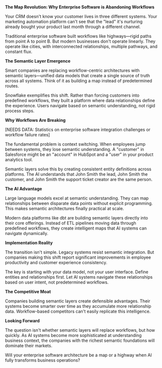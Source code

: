 **The Map Revolution: Why Enterprise Software is Abandoning Workflows**

Your CRM doesn't know your customer lives in three different systems. Your marketing automation platform can't see that the "lead" it's nurturing already bought your product last month through a different channel.

Traditional enterprise software built workflows like highways—rigid paths from point A to point B. But modern businesses don't operate linearly. They operate like cities, with interconnected relationships, multiple pathways, and constant flux.

**The Semantic Layer Emergence**

Smart companies are replacing workflow-centric architectures with semantic layers—unified data models that create a single source of truth across all systems. Think of it as building a map instead of predetermined routes.

Snowflake exemplifies this shift. Rather than forcing customers into predefined workflows, they built a platform where data relationships define the experience. Users navigate based on semantic understanding, not rigid process steps.

**Why Workflows Are Breaking**

[NEEDS DATA: Statistics on enterprise software integration challenges or workflow failure rates]

The fundamental problem is context switching. When employees jump between systems, they lose semantic understanding. A "customer" in Salesforce might be an "account" in HubSpot and a "user" in your product analytics tool.

Semantic layers solve this by creating consistent entity definitions across platforms. The AI understands that John Smith the lead, John Smith the customer, and John Smith the support ticket creator are the same person.

**The AI Advantage**

Large language models excel at semantic understanding. They can map relationships between disparate data points without explicit programming. This makes semantic architectures finally practical at scale.

Modern data platforms like dbt are building semantic layers directly into their core offerings. Instead of ETL pipelines moving data through predefined workflows, they create intelligent maps that AI systems can navigate dynamically.

**Implementation Reality**

The transition isn't simple. Legacy systems resist semantic integration. But companies making this shift report significant improvements in employee productivity and customer experience consistency.

The key is starting with your data model, not your user interface. Define entities and relationships first. Let AI systems navigate these relationships based on user intent, not predetermined workflows.

**The Competitive Moat**

Companies building semantic layers create defensible advantages. Their systems become smarter over time as they accumulate more relationship data. Workflow-based competitors can't easily replicate this intelligence.

**Looking Forward**

The question isn't whether semantic layers will replace workflows, but how quickly. As AI systems become more sophisticated at understanding business context, the companies with the richest semantic foundations will dominate their markets.

Will your enterprise software architecture be a map or a highway when AI fully transforms business operations?